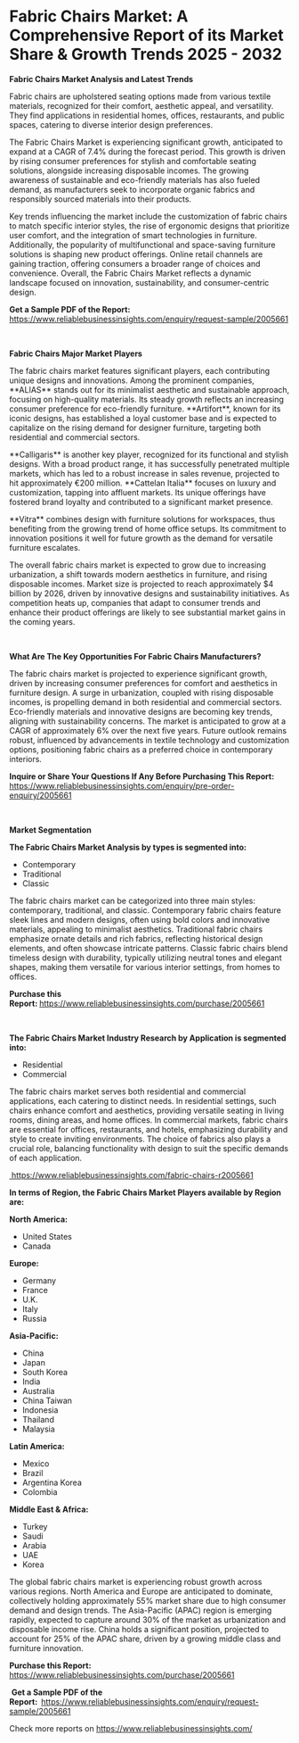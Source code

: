 <p><h1>Fabric Chairs Market: A Comprehensive Report of its Market Share & Growth Trends 2025 - 2032</h1></p><p><strong>Fabric Chairs Market Analysis and Latest Trends</strong></p>
<p><p>Fabric chairs are upholstered seating options made from various textile materials, recognized for their comfort, aesthetic appeal, and versatility. They find applications in residential homes, offices, restaurants, and public spaces, catering to diverse interior design preferences.</p><p>The Fabric Chairs Market is experiencing significant growth, anticipated to expand at a CAGR of 7.4% during the forecast period. This growth is driven by rising consumer preferences for stylish and comfortable seating solutions, alongside increasing disposable incomes. The growing awareness of sustainable and eco-friendly materials has also fueled demand, as manufacturers seek to incorporate organic fabrics and responsibly sourced materials into their products.</p><p>Key trends influencing the market include the customization of fabric chairs to match specific interior styles, the rise of ergonomic designs that prioritize user comfort, and the integration of smart technologies in furniture. Additionally, the popularity of multifunctional and space-saving furniture solutions is shaping new product offerings. Online retail channels are gaining traction, offering consumers a broader range of choices and convenience. Overall, the Fabric Chairs Market reflects a dynamic landscape focused on innovation, sustainability, and consumer-centric design.</p></p>
<p><strong>Get a Sample PDF of the Report:&nbsp;</strong> <a href="https://www.reliablebusinessinsights.com/enquiry/request-sample/2005661?utm_campaign=2290&utm_medium=2&utm_source=Github&utm_content=ia&utm_term=05042025&utm_id=fabric-chairs">https://www.reliablebusinessinsights.com/enquiry/request-sample/2005661</a></p>
<p>&nbsp;</p>
<p><strong>Fabric Chairs Major Market Players</strong></p>
<p><p>The fabric chairs market features significant players, each contributing unique designs and innovations. Among the prominent companies, **ALIAS** stands out for its minimalist aesthetic and sustainable approach, focusing on high-quality materials. Its steady growth reflects an increasing consumer preference for eco-friendly furniture. **Artifort**, known for its iconic designs, has established a loyal customer base and is expected to capitalize on the rising demand for designer furniture, targeting both residential and commercial sectors.</p><p>**Calligaris** is another key player, recognized for its functional and stylish designs. With a broad product range, it has successfully penetrated multiple markets, which has led to a robust increase in sales revenue, projected to hit approximately €200 million. **Cattelan Italia** focuses on luxury and customization, tapping into affluent markets. Its unique offerings have fostered brand loyalty and contributed to a significant market presence.</p><p>**Vitra** combines design with furniture solutions for workspaces, thus benefiting from the growing trend of home office setups. Its commitment to innovation positions it well for future growth as the demand for versatile furniture escalates.</p><p>The overall fabric chairs market is expected to grow due to increasing urbanization, a shift towards modern aesthetics in furniture, and rising disposable incomes. Market size is projected to reach approximately $4 billion by 2026, driven by innovative designs and sustainability initiatives. As competition heats up, companies that adapt to consumer trends and enhance their product offerings are likely to see substantial market gains in the coming years.</p></p>
<p>&nbsp;</p>
<p><strong>What Are The Key Opportunities For Fabric Chairs Manufacturers?</strong></p>
<p><p>The fabric chairs market is projected to experience significant growth, driven by increasing consumer preferences for comfort and aesthetics in furniture design. A surge in urbanization, coupled with rising disposable incomes, is propelling demand in both residential and commercial sectors. Eco-friendly materials and innovative designs are becoming key trends, aligning with sustainability concerns. The market is anticipated to grow at a CAGR of approximately 6% over the next five years. Future outlook remains robust, influenced by advancements in textile technology and customization options, positioning fabric chairs as a preferred choice in contemporary interiors.</p></p>
<p><strong>Inquire or Share Your Questions If Any Before Purchasing This Report:</strong> <a href="https://www.reliablebusinessinsights.com/enquiry/pre-order-enquiry/2005661?utm_campaign=2290&utm_medium=2&utm_source=Github&utm_content=ia&utm_term=05042025&utm_id=fabric-chairs">https://www.reliablebusinessinsights.com/enquiry/pre-order-enquiry/2005661</a></p>
<p>&nbsp;</p>
<p><strong>Market Segmentation</strong></p>
<p><strong>The Fabric Chairs Market Analysis by types is segmented into:</strong></p>
<p><ul><li>Contemporary</li><li>Traditional</li><li>Classic</li></ul></p>
<p><p>The fabric chairs market can be categorized into three main styles: contemporary, traditional, and classic. Contemporary fabric chairs feature sleek lines and modern designs, often using bold colors and innovative materials, appealing to minimalist aesthetics. Traditional fabric chairs emphasize ornate details and rich fabrics, reflecting historical design elements, and often showcase intricate patterns. Classic fabric chairs blend timeless design with durability, typically utilizing neutral tones and elegant shapes, making them versatile for various interior settings, from homes to offices.</p></p>
<p><strong>Purchase this Report:&nbsp;</strong><a href="https://www.reliablebusinessinsights.com/purchase/2005661?utm_campaign=2290&utm_medium=2&utm_source=Github&utm_content=ia&utm_term=05042025&utm_id=fabric-chairs">https://www.reliablebusinessinsights.com/purchase/2005661</a></p>
<p>&nbsp;</p>
<p><strong>The Fabric Chairs Market Industry Research by Application is segmented into:</strong></p>
<p><ul><li>Residential</li><li>Commercial</li></ul></p>
<p><p>The fabric chairs market serves both residential and commercial applications, each catering to distinct needs. In residential settings, such chairs enhance comfort and aesthetics, providing versatile seating in living rooms, dining areas, and home offices. In commercial markets, fabric chairs are essential for offices, restaurants, and hotels, emphasizing durability and style to create inviting environments. The choice of fabrics also plays a crucial role, balancing functionality with design to suit the specific demands of each application.</p></p>
<p><a href="https://www.reliablebusinessinsights.com/fabric-chairs-r2005661?utm_campaign=2290&utm_medium=2&utm_source=Github&utm_content=ia&utm_term=05042025&utm_id=fabric-chairs">&nbsp;https://www.reliablebusinessinsights.com/fabric-chairs-r2005661</a></p>
<p><strong>In terms of Region, the Fabric Chairs Market Players available by Region are:</strong></p>
<p>
    <p> <strong> North America: </strong>
        <ul>
            <li>United States</li>
            <li>Canada</li>
        </ul>
        </p> 
    <p> <strong> Europe: </strong>
        <ul>
            <li>Germany</li>
            <li>France</li>
            <li>U.K.</li>
            <li>Italy</li>
            <li>Russia</li>
        </ul>
        </p> 
    <p> <strong> Asia-Pacific: </strong>
        <ul>
            <li>China</li>
            <li>Japan</li>
            <li>South Korea</li>
            <li>India</li>
            <li>Australia</li>
            <li>China Taiwan</li>
            <li>Indonesia</li>
            <li>Thailand</li>
            <li>Malaysia</li>
        </ul>
        </p> 
    <p> <strong> Latin America: </strong>
        <ul>
            <li>Mexico</li>
            <li>Brazil</li>
            <li>Argentina Korea</li>
            <li>Colombia</li>
        </ul>
        </p> 
    <p> <strong> Middle East & Africa: </strong>
        <ul>
            <li>Turkey</li>
            <li>Saudi</li>
            <li>Arabia</li>
            <li>UAE</li>
            <li>Korea</li>
        </ul>
    </p>
    </p>
<p><p>The global fabric chairs market is experiencing robust growth across various regions. North America and Europe are anticipated to dominate, collectively holding approximately 55% market share due to high consumer demand and design trends. The Asia-Pacific (APAC) region is emerging rapidly, expected to capture around 30% of the market as urbanization and disposable income rise. China holds a significant position, projected to account for 25% of the APAC share, driven by a growing middle class and furniture innovation.</p></p>
<p><strong>Purchase this Report: </strong><a href="https://www.reliablebusinessinsights.com/purchase/2005661?utm_campaign=2290&utm_medium=2&utm_source=Github&utm_content=ia&utm_term=05042025&utm_id=fabric-chairs">https://www.reliablebusinessinsights.com/purchase/2005661</a></p>
<p>&nbsp;<strong>Get a Sample PDF of the Report:&nbsp;&nbsp;</strong><a href="https://www.reliablebusinessinsights.com/enquiry/request-sample/2005661?utm_campaign=2290&utm_medium=2&utm_source=Github&utm_content=ia&utm_term=05042025&utm_id=fabric-chairs">https://www.reliablebusinessinsights.com/enquiry/request-sample/2005661</a></p>
<p><strong></strong></p>
<p>Check more reports on <a href="https://www.reliablebusinessinsights.com/?utm_campaign=2290&utm_medium=2&utm_source=Github&utm_content=ia&utm_term=05042025&utm_id=fabric-chairs">https://www.reliablebusinessinsights.com/</a></p>